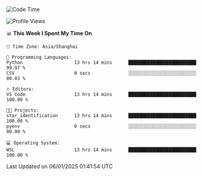 <!--START_SECTION:waka-->
![Code Time](http://img.shields.io/badge/Code%20Time-2%2C186%20hrs%2012%20mins-blue)

![Profile Views](http://img.shields.io/badge/Profile%20Views-0-blue)

📊 **This Week I Spent My Time On** 

```text
🕑︎ Time Zone: Asia/Shanghai

💬 Programming Languages: 
Python                   13 hrs 14 mins      █████████████████████████   99.97 % 
CSV                      0 secs              ░░░░░░░░░░░░░░░░░░░░░░░░░   00.03 % 

🔥 Editors: 
VS Code                  13 hrs 14 mins      █████████████████████████   100.00 % 

🐱‍💻 Projects: 
star_identification      13 hrs 14 mins      █████████████████████████   100.00 % 
pyenv                    0 secs              ░░░░░░░░░░░░░░░░░░░░░░░░░   00.00 % 

💻 Operating System: 
WSL                      13 hrs 14 mins      █████████████████████████   100.00 % 
```


 Last Updated on 06/01/2025 01:41:54 UTC
<!--END_SECTION:waka-->